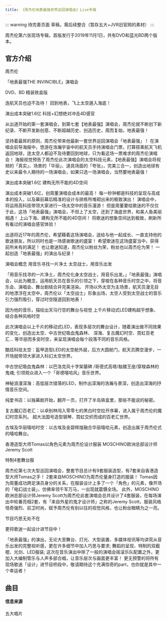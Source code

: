 ```yaml
---
title: 《周杰伦地表最强世界巡回演唱会》Live专辑
---
```


::: warning 待完善页面
草稿，需后续整合（暂存五大+JVR旧官网的素材）
:::

周杰伦第六张现场专辑，首版发行于2019年11月1日，共有DVD和蓝光BD两个版本。


## 官方介绍

周杰伦

「地表最强THE INVINCIBLE」演唱会

DVD、BD 精装铁盒版

连航天员也迫不及待！ 回到地表，飞上太空遁入海底！

演出成本突破1.6亿 科技+幻想绝对冲击4D感官

从出道开始的第一套演唱会，到第七套【地表最强】演唱会，周杰伦就不断创下新纪录、不断开发新创意、不断超越历史、创造历史，周而复始，地表最强！

坚持着最屌的原则，周杰伦带来他最新一套世界巡回演唱会「地表最强」！ 在演唱会前导海报中，悠游在浩瀚宇宙中的航天员手持演唱会门票，打算搭乘航天飞机返回地球，连太空人都迫不及待要回到地球，只为看这场一票难求的周杰伦演唱会！ 海报视觉预告了周杰伦此次演唱会的太空科技元素，【地表最强】演唱会将视频的「真实」、场景的「华丽」、道具场面的「夸张」，完美三合一，创造出地球有史以来最令人期待的一场演唱会，如果只选一场演唱会，当然要地表最强！

演出成本突破1.6亿 建构无所不能的4D空间

演出成本突破1.6亿，创周董演唱会成本的最高！ 每一秒钟都是科技的呈现与高成本的投入，以及幕前幕后精准的设计与排练所堆砌出来的极致演出！ 演唱会中，将运用高科技带领大家进行一场太空中的音乐漫游！ 但是周董要给歌迷的不仅仅于此，这场「地表最强」演唱会，不但上了太空，还到了海底世界，和美人鱼美丽相遇！ 上山下海，建构无所不能的4D空间！ 将歌迷的想象空间达到极致，刷新所有看过的演唱会感官体验！

出道将近17年的周杰伦，希望藉着这场演唱会，送给与他一起成长、一直支持他的歌迷朋友，所以同时也是一场感谢歌迷的盛宴！ 希望歌迷在这场盛宴当中，获得前所未有的满足！ 也让歌迷知道，周杰伦以粉丝为荣，粉丝也以周杰伦为荣！ 一起创造「地表最强」的演出与纪录！

演唱会概念
用音乐寻找一片净土
太空战士，用音乐出发

「用音乐找寻的一片净土，周杰伦化身太空战士，用音乐出发。」「地表最强」演唱会，以此为概念，运用航天员在音乐的引领之下，穿梭在各种音乐时空之中，将音乐会、演唱会、舞台剧结合并完美渲染。
开场以外太空为主场景，航天员漫无目的地漂浮在太空中，周杰伦以「太空战士」形象出场，太空人受到太空战士的音乐引力强烈吸引，穿过时空隧道回到地表！

因为他的音乐，描绘出天马行空的舞台与视觉
上千片移动式LED建构超乎想象、结合各种风格时空

此次演唱会以上千片的移动式LED，表现多层次的舞台设计，随着演出做不同效果的变化，创造出太空、中古世纪吸血鬼森林、 深海、复古魔幻时空、霓虹百老汇... 等华丽而多变时空，来呈现演唱会每个段落不同的音乐风格。

酷炫科技太空：盔甲造型LED的太空舱外层，后方大圆舱门，航天员腾空漫步，一开场就带领大家进入科幻太空世界。

中古世纪吸血鬼森林：以巴洛克风十字架墓碑 /哥德式高塔/骷髅王座/穿梭森林的鬼魂; 引领观众进入一个「哥德嘻哈风」音乐世界。

神秘浪漫深海：高低层次错落的LED，制作出深海的浩瀚与景深，创造出深海的抒情音乐空间。

纯爱书店：以独幕剧开始，翻开一页，打开了半岛铁盒里，那些不能说的秘密。

复古魔幻百老汇：以卓别林闯入零零七的黑白时空拉开序幕，进入属于周杰伦的魔幻时空系列。 超大法国号造型钢琴、霓虹交织而成的百老汇世界。

古埃及华丽嘻哈时空：以古埃及金碧辉煌融合华丽嘻哈元素，创造出属于周杰伦式的嘻哈舞台。

香港造型大师Tomas以角色元素为周杰伦设计服装
MOSCHINO欧洲总部设计师Jeremy Scott

特制4套舞台服

周杰伦第七次大型巡回演唱会，整套节目总计有9套服装造型，有7套来自香港造型大师Tomas之手！ 2套来自MOSCHINO为周杰伦量身打造的服装！ Tomas因为周董成功跨足演员身分的关系，在服装设计上多了一个「角色」的元素，像开场的「电幻战士装」，仿佛率领千军万马，一出现就震慑全场。
此外，MOSCHINO欧洲总部设计师Jeremy Scott为周杰伦此套演唱会总共设计了4套服装，在每场演出中轮番亮相2套，有「来自外星的鬼才设计师」之称的Jeremy Scott，服装风格怪奇强烈、前卫时尚，赋予周杰伦有别以往的视觉风格，也让粉丝眼睛为之一亮。

节目巧思无处不在

更将歌迷一起设计进节目中！

「地表最强」的演出，无论大至舞台、灯光、大型装置、多媒体视讯等均讲究从音乐出发的完整视听感，更在许多细节中加入巧思与要求; 舞蹈的呈现、特制的双截棍、光剑、LED服装; 这次在音乐演出中除了一般的演唱会摇滚乐队配置之外，更加入大编制管乐与人声多部合唱，让音乐层次与画面更丰富！ 更无预警的将所有现场歌迷「设计」进节目桥段中，敬请期待这个充满惊奇的part，也你就是其中一个幸运者！

## 曲目


#### 信息来源
五大唱片